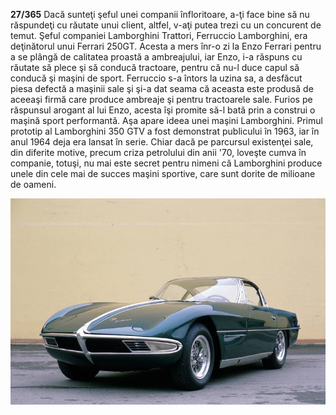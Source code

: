 **27/365** Dacă sunteţi şeful unei companii înfloritoare, a-ţi face bine să nu răspundeţi cu răutate unui client, altfel, v-aţi putea trezi cu un concurent de temut. Şeful companiei Lamborghini Trattori, Ferruccio Lamborghini, era deţinătorul unui Ferrari 250GT. Acesta a mers înr-o zi la Enzo Ferrari pentru a se plângă de calitatea proastă a ambreajului, iar Enzo, i-a răspuns cu răutate să plece şi să conducă tractoare, pentru că nu-l duce capul să conducă şi maşini de sport. Ferruccio s-a întors la uzina sa, a desfăcut piesa defectă a maşinii sale şi şi-a dat seama că aceasta este produsă de aceeaşi firmă care produce ambreaje şi pentru tractoarele sale. Furios pe răspunsul arogant al lui Enzo, acesta îşi promite să-l bată prin a construi o maşină sport performantă. Aşa apare ideea unei maşini Lamborghini. Primul prototip al Lamborghini 350 GTV a fost demonstrat publicului în 1963, iar în anul 1964 deja era lansat în serie. Chiar dacă pe parcursul existenţei sale, din diferite motive, precum criza petrolului din anii '70, loveşte cumva în companie, totuşi, nu mai este secret pentru nimeni că Lamborghini produce unele din cele mai de succes maşini sportive, care sunt dorite de milioane de oameni.

![Lamborghini 350 GTV](image-1.jpg)

